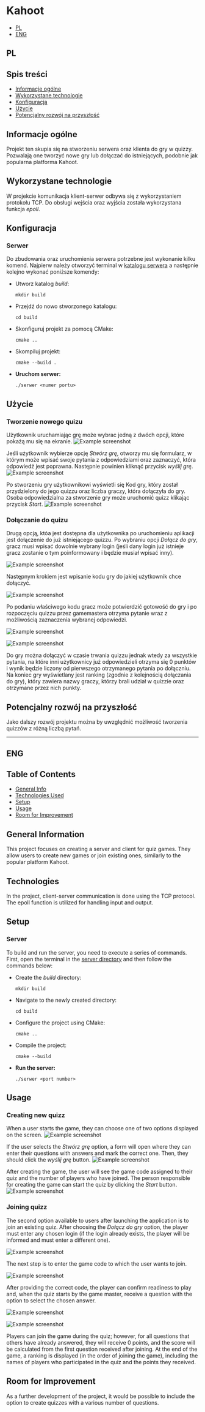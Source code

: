 # Kahoot
* [PL](#PL)
* [ENG](#ENG)

## PL

## Spis treści
* [Informacje ogólne](#Informacje-ogólne)
* [Wykorzystane technologie](#Wykorzystane-technologie)
* [Konfiguracja](#Konfiguracja)
* [Użycie](#Użycie)
* [Potencjalny rozwój na przyszłość](#Potencjalny-rozwój-na-przyszłość)



## Informacje ogólne
Projekt ten skupia się na stworzeniu serwera oraz klienta do gry w quizzy. Pozwalają one tworzyć nowe gry lub dołączać do istniejących, podobnie jak popularna platforma Kahoot.


## Wykorzystane technologie
W projekcie komunikacja klient-serwer odbywa się z wykorzystaniem protokołu TCP. Do obsługi wejścia oraz wyjścia została wykorzystana funkcja *epoll*.


## Konfiguracja
### Serwer
Do zbudowania oraz uruchomienia serwera potrzebne jest wykonanie kilku komend. Najpierw należy otworzyć terminal w [katalogu serwera](./projekt-serwer) a następnie kolejno wykonać poniższe komendy:

- Utworz katalog *build*:
  
  `mkdir build`
  
- Przejdź do nowo stworzonego katalogu:
  
  `cd build`
  
- Skonfiguruj projekt za pomocą CMake:

  `cmake ..`

- Skompiluj projekt:

  `cmake --build .`

- **Uruchom serwer:**

  `./serwer <numer portu>`

## Użycie
### Tworzenie nowego quizu
Użytkownik uruchamiając grę może wybrac jedną z dwóch opcji, które pokażą mu się na ekranie. 
![Example screenshot](./img/kahoot_1st_page.png)

Jeśli użytkownik wybierze opcję *Stwórz grę*, otworzy mu się formularz, w którym może wpisać swoje pytania z odpowiedziami oraz zaznaczyć, która odpowiedź jest poprawna. Następnie powinien kliknąć przycisk *wyślij grę*.
![Example screenshot](./img/kahoot_form.png)

Po stworzeniu gry użytkownikowi wyświetli się Kod gry, który został przydzielony do jego quizzu oraz liczba graczy, która dołączyła do gry. Osoba odpowiedzialna za stworzenie gry może uruchomić quizz klikając przycisk *Start*.
![Example screenshot](./img/kahoot_form_waiting.png)

### Dołączanie do quizu
Drugą opcją, któa jest dostępna dla użytkownika po uruchomieniu aplikacji jest dołączenie do już istniejącego quizzu. Po wybraniu opcji *Dołącz do gry*, gracz musi wpisać dowolnie wybrany login (jeśli dany login już istnieje gracz zostanie o tym poinformowany i będzie musiał wpisać inny).

![Example screenshot](./img/kahoot_login.png)

Następnym krokiem jest wpisanie kodu gry do jakiej użytkownik chce dołączyć. 

![Example screenshot](./img/kahoot_game_code.png)

Po podaniu właściwego kodu gracz może potwierdzić gotowość do gry i po rozpoczęciu quizzu przez gamemastera otrzyma pytanie wraz z możliwością zaznaczenia wybranej odpowiedzi.

![Example screenshot](./img/kahoot_ready.png)

![Example screenshot](./img/kahoot_q1.png)


Do gry można dołączyć w czasie trwania quizzu jednak wtedy za wszystkie pytania, na które inni użytkownicy już odpowiedzieli otrzyma się 0 punktów i wynik będzie liczony od pierwszego otrzymanego pytania po dołączniu.
Na koniec gry wyświetlany jest ranking (zgodnie z kolejnością dołączania do gry), który zawiera nazwy graczy, którzy brali udział w quizzie oraz otrzymane przez nich punkty.


## Potencjalny rozwój na przyszłość
Jako dalszy rozwój projektu można by uwzględnić możliwość tworzenia quizzów z różną liczbą pytań.

---------------------------------------------------------------------------------------------------------------------------
## ENG

## Table of Contents
* [General Info](#general-information)
* [Technologies Used](#technologies)
* [Setup](#setup)
* [Usage](#usage)
* [Room for Improvement](#room-for-improvement)

## General Information
This project focuses on creating a server and client for quiz games. They allow users to create new games or join existing ones, similarly to the popular platform Kahoot.


## Technologies
In the project, client-server communication is done using the TCP protocol. The epoll function is utilized for handling input and output.


## Setup
### Server
To build and run the server, you need to execute a series of commands. First, open the terminal in the [server directory](./projekt-serwer) and then follow the commands below:

- Create the *build* directory:
  
  `mkdir build`
  
- Navigate to the newly created directory:
  
  `cd build`
  
- Configure the project using CMake:

  `cmake ..`

- Compile the project:

  `cmake --build`

- **Run the server:**

  `./serwer <port number>`


## Usage
### Creating new quizz
When a user starts the game, they can choose one of two options displayed on the screen.
![Example screenshot](./img/kahoot_1st_page.png)

If the user selects the *Stwórz grę* option, a form will open where they can enter their questions with answers and mark the correct one. Then, they should click the *wyślij grę* button.
![Example screenshot](./img/kahoot_form.png)

After creating the game, the user will see the game code assigned to their quiz and the number of players who have joined. The person responsible for creating the game can start the quiz by clicking the *Start* button.
![Example screenshot](./img/kahoot_form_waiting.png)

### Joining quizz
The second option available to users after launching the application is to join an existing quiz. After choosing the *Dołącz do gry* option, the player must enter any chosen login (if the login already exists, the player will be informed and must enter a different one).

![Example screenshot](./img/kahoot_login.png)

The next step is to enter the game code to which the user wants to join.

![Example screenshot](./img/kahoot_game_code.png)

After providing the correct code, the player can confirm readiness to play and, when the quiz starts by the game master, receive a question with the option to select the chosen answer.

![Example screenshot](./img/kahoot_ready.png)

![Example screenshot](./img/kahoot_q1.png)


Players can join the game during the quiz; however, for all questions that others have already answered, they will receive 0 points, and the score will be calculated from the first question received after joining.
At the end of the game, a ranking is displayed (in the order of joining the game), including the names of players who participated in the quiz and the points they received.


## Room for Improvement
As a further development of the project, it would be possible to include the option to create quizzes with a various number of questions.
